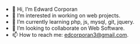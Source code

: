 - 👋 Hi, I’m Edward Corporan
- 👀 I’m interested in working on web projects.
- 🌱 I’m currently learning php, js, mysql, git, jquery.
- 💞️ I’m looking to collaborate on Web Software.
- 📫 How to reach me: edcorporan3@gmail.com.

<!---
edcorporan/edcorporan is a ✨ special ✨ repository because its `README.md` (this file) appears on your GitHub profile.
You can click the Preview link to take a look at your changes.
--->
